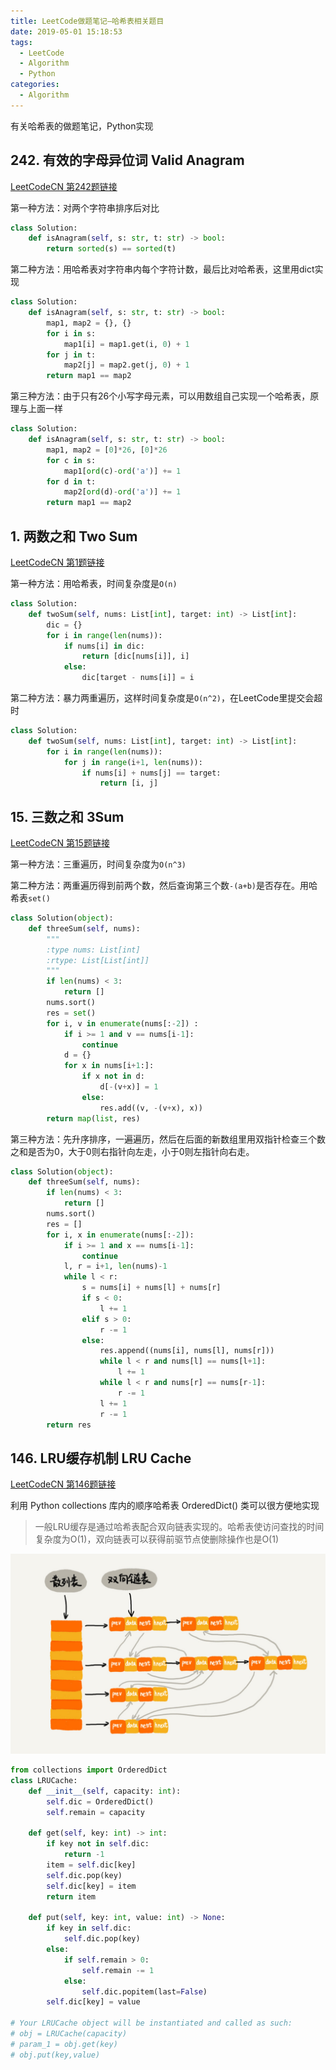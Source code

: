 ```yaml
---
title: LeetCode做题笔记—哈希表相关题目
date: 2019-05-01 15:18:53
tags: 
  - LeetCode
  - Algorithm
  - Python
categories:
  - Algorithm
---
```


有关哈希表的做题笔记，Python实现

<!-- more -->

## 242. 有效的字母异位词 Valid Anagram

[LeetCodeCN 第242题链接](https://leetcode-cn.com/problems/valid-anagram/)

第一种方法：对两个字符串排序后对比

```python
class Solution:
    def isAnagram(self, s: str, t: str) -> bool:
        return sorted(s) == sorted(t)
```

第二种方法：用哈希表对字符串内每个字符计数，最后比对哈希表，这里用dict实现

```python
class Solution:
    def isAnagram(self, s: str, t: str) -> bool:
        map1, map2 = {}, {}
        for i in s:
            map1[i] = map1.get(i, 0) + 1
        for j in t:
            map2[j] = map2.get(j, 0) + 1
        return map1 == map2
```

第三种方法：由于只有26个小写字母元素，可以用数组自己实现一个哈希表，原理与上面一样

```python
class Solution:
    def isAnagram(self, s: str, t: str) -> bool:
        map1, map2 = [0]*26, [0]*26
        for c in s:
            map1[ord(c)-ord('a')] += 1
        for d in t:
            map2[ord(d)-ord('a')] += 1
        return map1 == map2
```

## 1. 两数之和 Two Sum

[LeetCodeCN 第1题链接](https://leetcode-cn.com/problems/two-sum/)

第一种方法：用哈希表，时间复杂度是`O(n)`

```python
class Solution:
    def twoSum(self, nums: List[int], target: int) -> List[int]:
        dic = {}
        for i in range(len(nums)):
            if nums[i] in dic:
                return [dic[nums[i]], i]
            else:            
                dic[target - nums[i]] = i
```

第二种方法：暴力两重遍历，这样时间复杂度是`O(n^2)`，在LeetCode里提交会超时

```python
class Solution:
    def twoSum(self, nums: List[int], target: int) -> List[int]:
        for i in range(len(nums)):
            for j in range(i+1, len(nums)):
                if nums[i] + nums[j] == target:
                    return [i, j]
```

## 15. 三数之和 3Sum

[LeetCodeCN 第15题链接](https://leetcode-cn.com/problems/3sum/)


第一种方法：三重遍历，时间复杂度为`O(n^3)`

第二种方法：两重遍历得到前两个数，然后查询第三个数`-(a+b)`是否存在。用哈希表`set()`

```python
class Solution(object):
    def threeSum(self, nums):
        """
        :type nums: List[int]
        :rtype: List[List[int]]
        """
        if len(nums) < 3:
            return []
        nums.sort()
        res = set()
        for i, v in enumerate(nums[:-2]) :
            if i >= 1 and v == nums[i-1]:
                continue
            d = {}
            for x in nums[i+1:]:
                if x not in d:
                    d[-(v+x)] = 1
                else:
                    res.add((v, -(v+x), x))
        return map(list, res)

```

第三种方法：先升序排序，一遍遍历，然后在后面的新数组里用双指针检查三个数之和是否为0，大于0则右指针向左走，小于0则左指针向右走。

```python
class Solution(object):
    def threeSum(self, nums):
        if len(nums) < 3:
            return []
        nums.sort()
        res = []
        for i, x in enumerate(nums[:-2]):
            if i >= 1 and x == nums[i-1]:
                continue
            l, r = i+1, len(nums)-1
            while l < r:
                s = nums[i] + nums[l] + nums[r]
                if s < 0:
                    l += 1
                elif s > 0:
                    r -= 1
                else:
                    res.append((nums[i], nums[l], nums[r]))
                    while l < r and nums[l] == nums[l+1]:
                        l += 1
                    while l < r and nums[r] == nums[r-1]:
                        r -= 1
                    l += 1
                    r -= 1
        return res
```

## 146. LRU缓存机制 LRU Cache

[LeetCodeCN 第146题链接](https://leetcode-cn.com/problems/lru-cache/)

利用 Python collections 库内的顺序哈希表 OrderedDict() 类可以很方便地实现

> 一般LRU缓存是通过哈希表配合双向链表实现的。哈希表使访问查找的时间复杂度为O(1)，双向链表可以获得前驱节点使删除操作也是O(1)

![](https://raw.githubusercontent.com/Fongim/personal_blog_image/master/image/20190611173846.jpg)

```python
from collections import OrderedDict
class LRUCache:
    def __init__(self, capacity: int):
        self.dic = OrderedDict()
        self.remain = capacity

    def get(self, key: int) -> int:
        if key not in self.dic:
            return -1
        item = self.dic[key]
        self.dic.pop(key)
        self.dic[key] = item
        return item

    def put(self, key: int, value: int) -> None:
        if key in self.dic:
            self.dic.pop(key)
        else:
            if self.remain > 0:
                self.remain -= 1
            else:
                self.dic.popitem(last=False)
        self.dic[key] = value

# Your LRUCache object will be instantiated and called as such:
# obj = LRUCache(capacity)
# param_1 = obj.get(key)
# obj.put(key,value)
```